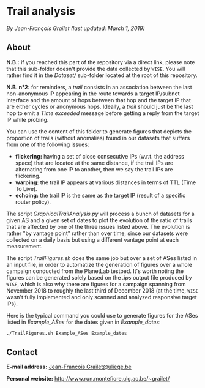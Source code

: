 # Trail analysis

*By Jean-François Grailet (last updated: March 1, 2019)*

## About

**N.B.:** if you reached this part of the repository via a direct link, please note that this 
sub-folder doesn't provide the data collected by `WISE`. You will rather find it in the 
*Dataset/* sub-folder located at the root of this repository.

**N.B. n°2:** for reminders, a _trail_ consists in an association between the last non-anonymous 
IP appearing in the route towards a target IP/subnet interface and the amount of hops between that 
hop and the target IP that are either cycles or anonymous hops. Ideally, a _trail_ should just be 
the last hop to emit a _Time exceeded_ message before getting a reply from the target IP while 
probing.

You can use the content of this folder to generate figures that depicts the proportion of trails 
(without anomalies) found in our datasets that suffers from one of the following issues:

* **flickering:** having a set of close consecutive IPs (w.r.t. the address space) that are 
  located at the same distance, if the trail IPs are alternating from one IP to another, then we 
  say the trail IPs are flickering.
* **warping:** the trail IP appears at various distances in terms of TTL (Time To Live).
* **echoing:** the trail IP is the same as the target IP (result of a specific router policy).

The script *GraphicalTrailAnalysis.py* will process a bunch of datasets for a given AS and a given 
set of dates to plot the evolution of the ratio of trails that are affected by one of the three 
issues listed above. The evolution is rather "by vantage point" rather than over time, since our 
datasets were collected on a daily basis but using a different vantage point at each measurement.

The script _TrailFigures.sh_ does the same job but over a set of ASes listed in an input file, in 
order to automatize the generation of figures over a whole campaign conducted from the PlanetLab 
testbed. It's worth noting the figures can be generated solely based on the _.ips_ output file 
produced by `WISE`, which is also why there are figures for a campaign spanning from November 2018 
to roughly the last third of December 2018 (at the time, `WISE` wasn't fully implemented and only 
scanned and analyzed responsive target IPs).

Here is the typical command you could use to generate figures for the ASes listed in 
_Example\_ASes_ for the dates given in _Example\_dates_:

```sh
./TrailFigures.sh Example_ASes Example_dates
```

## Contact

**E-mail address:** Jean-Francois.Grailet@uliege.be

**Personal website:** http://www.run.montefiore.ulg.ac.be/~grailet/
